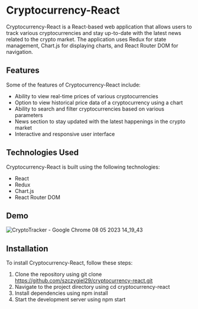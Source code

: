 # Cryptocurrency-React

Cryptocurrency-React is a React-based web application that allows users to track various cryptocurrencies and stay up-to-date with the latest news related to the crypto market. The application uses Redux for state management, Chart.js for displaying charts, and React Router DOM for navigation.

## Features
Some of the features of Cryptocurrency-React include:

* Ability to view real-time prices of various cryptocurrencies
* Option to view historical price data of a cryptocurrency using a chart
* Ability to search and filter cryptocurrencies based on various parameters
* News section to stay updated with the latest happenings in the crypto market
* Interactive and responsive user interface

## Technologies Used
Cryptocurrency-React is built using the following technologies:

* React
* Redux
* Chart.js
* React Router DOM

## Demo

![CryptoTracker - Google Chrome 08 05 2023 14_19_43](https://user-images.githubusercontent.com/116550165/236822335-62b1f99b-63c9-4536-9b07-35158a325a83.png)


## Installation
To install Cryptocurrency-React, follow these steps:

1. Clone the repository using git clone https://github.com/szczygiel29/cryptocurrency-react.git
2. Navigate to the project directory using cd cryptocurrency-react
3. Install dependencies using npm install
4. Start the development server using npm start
